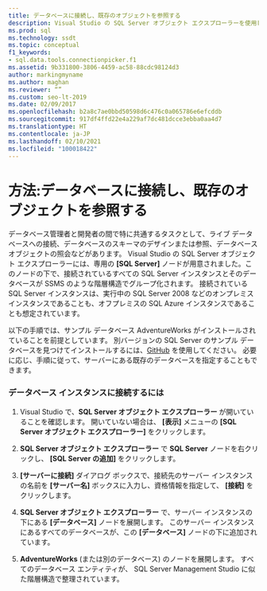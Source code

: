 ```yaml
---
title: データベースに接続し、既存のオブジェクトを参照する
description: Visual Studio の SQL Server オブジェクト エクスプローラーを使用してオンプレミスとオフプレミスの両方の SQL Server インスタンスに接続する方法について説明します。
ms.prod: sql
ms.technology: ssdt
ms.topic: conceptual
f1_keywords:
- sql.data.tools.connectionpicker.f1
ms.assetid: 9b331800-3806-4459-ac58-88cdc98124d3
author: markingmyname
ms.author: maghan
ms.reviewer: “”
ms.custom: seo-lt-2019
ms.date: 02/09/2017
ms.openlocfilehash: b2a8c7ae0bbd50598d6c476c0a065786e6efcddb
ms.sourcegitcommit: 917df4ffd22e4a229af7dc481dcce3ebba0aa4d7
ms.translationtype: HT
ms.contentlocale: ja-JP
ms.lasthandoff: 02/10/2021
ms.locfileid: "100018422"
---
```

# <a name="how-to-connect-to-a-database-and-browse-existing-objects"></a>方法:データベースに接続し、既存のオブジェクトを参照する

データベース管理者と開発者の間で特に共通するタスクとして、ライブ データベースへの接続、データベースのスキーマのデザインまたは参照、データベース オブジェクトの照会などがあります。 Visual Studio の SQL Server オブジェクト エクスプローラーには、専用の **[SQL Server]** ノードが用意されました。このノードの下で、接続されているすべての SQL Server インスタンスとそのデータベースが SSMS のような階層構造でグループ化されます。 接続されている SQL Server インスタンスは、実行中の SQL Server 2008 などのオンプレミス インスタンスであることも、オフプレミスの SQL Azure インスタンスであることも想定されています。  
  
以下の手順では、サンプル データベース AdventureWorks がインストールされていることを前提としています。 別バージョンの SQL Server のサンプル データベースを見つけてインストールするには、[GitHub](https://github.com/Microsoft/sql-server-samples/releases/tag/adventureworks) を使用してください。 必要に応じ、手順に従って、サーバーにある既存のデータベースを指定することもできます。  
  
### <a name="to-connect-to-a-database-instance"></a>データベース インスタンスに接続するには  
  
1.  Visual Studio で、**SQL Server オブジェクト エクスプローラー** が開いていることを確認します。 開いていない場合は、 **[表示]** メニューの **[SQL Server オブジェクト エクスプローラー]** をクリックします。  
  
2.  **SQL Server オブジェクト エクスプローラー** で **SQL Server** ノードを右クリックし、 **[SQL Server の追加]** をクリックします。  
  
3.  **[サーバーに接続]** ダイアログ ボックスで、接続先のサーバー インスタンスの名前を **[サーバー名]** ボックスに入力し、資格情報を指定して、 **[接続]** をクリックします。  
  
4.  **SQL Server オブジェクト エクスプローラー** で、サーバー インスタンスの下にある **[データベース]** ノードを展開します。 このサーバー インスタンスにあるすべてのデータベースが、この **[データベース]** ノードの下に追加されています。  
  
5.  **AdventureWorks** (または別のデータベース) のノードを展開します。 すべてのデータベース エンティティが、 SQL Server Management Studio に似た階層構造で整理されています。  
  
